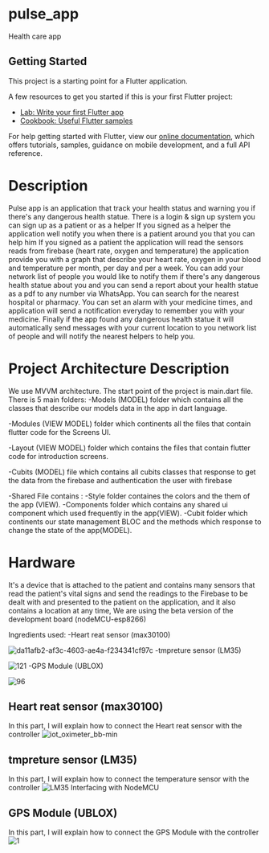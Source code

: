 # pulse_app

Health care app

## Getting Started

This project is a starting point for a Flutter application.

A few resources to get you started if this is your first Flutter project:

- [Lab: Write your first Flutter app](https://flutter.dev/docs/get-started/codelab)
- [Cookbook: Useful Flutter samples](https://flutter.dev/docs/cookbook)

For help getting started with Flutter, view our
[online documentation](https://flutter.dev/docs), which offers tutorials,
samples, guidance on mobile development, and a full API reference.

# Description

Pulse app is an application that track your health status and warning you if there's any dangerous health statue.
There is a login & sign up system you can sign up as a patient or as a helper 
If you signed as a helper the application well notify you when there is a patient around you that you can help him 
If you signed as a patient the application will read the sensors reads from firebase (heart rate, oxygen and temperature) the application provide you with a graph that describe your heart rate, oxygen in your blood and temperature per month, per day and per a week.
You can add your network list of people you would like to notify them if there's any dangerous health statue about you and you can send a report about your health statue as a pdf to any number via WhatsApp.
You can search for the nearest hospital or pharmacy.
You can set an alarm with your medicine times, and application will send a notification everyday to remember you with your medicine.
Finally if the app found any dangerous health statue it will automatically send messages with your current location to you network list of people and will notify the nearest helpers to help you.


# Project Architecture Description

We use MVVM architecture.
The start point of the project is main.dart file.
There is 5 main folders:
-Models (MODEL) folder which contains all the classes that describe our models data in the app in dart language.

-Modules (VIEW MODEL) folder which continents all the files that contain flutter code for the Screens UI.

-Layout (VIEW MODEL) folder which contains the files that contain flutter code for introduction screens.

-Cubits (MODEL) file which contains all cubits classes that response to get the data from the firebase and authentication the user with firebase

-Shared File contains :
 -Style folder containes the colors and the them of the app (VIEW).
 -Components folder which contains any shared ui component which used frequently in the app(VIEW).
 -Cubit folder which continents our state management BLOC and the methods which response to change the state of the app(MODEL).

# Hardware

It's a device that is attached to the patient and contains many sensors that read the patient's vital signs and send the readings to the Firebase to be dealt with and presented to the patient on the application, and it also contains a location at any time, We are using the beta version of the development board (nodeMCU-esp8266)

Ingredients used:
-Heart reat sensor (max30100)

![da11afb2-af3c-4603-ae4a-f234341cf97c](https://user-images.githubusercontent.com/75755688/161110499-5b44d220-4fe6-4412-a99d-cdf35c73c98c.jpg)
-tmpreture sensor (LM35)

![121](https://user-images.githubusercontent.com/75755688/161111054-c0fc875a-8446-47a3-b7cf-5b71ff47247b.jpg)
-GPS Module (UBLOX)


![96](https://user-images.githubusercontent.com/75755688/161110900-afcbaa83-45e5-4f56-a39d-00350e7c0dc2.jpg)


## Heart reat sensor (max30100)

In this part, I will explain how to connect the Heart reat sensor with the controller
![iot_oximeter_bb-min](https://user-images.githubusercontent.com/75755688/161111674-2bbc5624-0fd5-4e42-bed8-42e884864efc.png)

## tmpreture sensor (LM35)

In this part, I will explain how to connect the temperature sensor with the controller
![LM35 Interfacing with NodeMCU](https://user-images.githubusercontent.com/75755688/161114009-7765e805-cd72-4df8-a7a8-1da04c50b3ea.png)

## GPS Module (UBLOX)

In this part, I will explain how to connect the GPS Module with the controller
![1](https://user-images.githubusercontent.com/75755688/161114531-ff7250dc-f14f-4013-8d6b-ecf3edf1ef2f.jpg)

